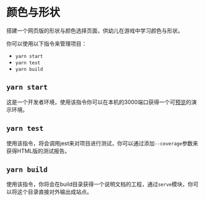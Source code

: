 # 颜色与形状
搭建一个网页版的形状与颜色选择页面，供幼儿在游戏中学习颜色与形状。

你可以使用以下指令来管理项目：
 - `yarn start`
 - `yarn test`
 - `yarn build`

## `yarn start`
这是一个开发者环境，使用该指令你可以在本机的3000端口获得一个可[预览](http://localhost:3000)的演示环境。

## `yarn test`
使用该指令，将会调用jest来对项目进行测试，你可以通过添加`--coverage`参数来获得HTML版的测试报告。

## `yarn build`
使用该指令，你将会在build目录获得一个说明文档的工程，通过`serve`模块，你可以将这个目录直接对外输出成站点。
